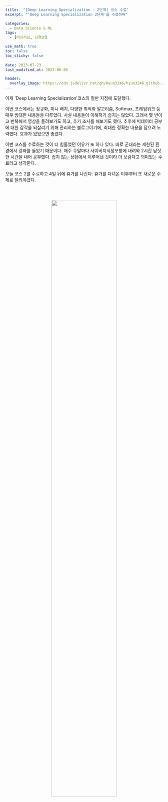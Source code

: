 ```yaml
---
title:  "[Deep Learning Specialization - 2단계] 코스 수료"
excerpt: "'Deep Learning Specialization 2단계'를 수료하며"

categories:
  - Data Science & ML
tags:
  - [머신러닝, 신경망]

use_math: true
toc: false
toc_sticky: false
 
date: 2023-07-23
last_modified_at: 2023-08-05

header:
  overlay_image: https://cdn.jsdelivr.net/gh/Hyun3246/hyun3246.github.io@master/image/overlay image/andrew ng 2.png
---
```

이제 'Deep Learning Specialization'코스의 절반 지점에 도달했다.

이번 코스에서는 정규화, 미니 배치, 다양한 최적화 알고리즘, Softmax, 프레임워크 등 매우 방대한 내용들을 다루었다. 사실 내용들이 이해하기 쉽지는 않았다. 그래서 몇 번이고 반복해서 영상을 돌려보기도 하고, 추가 조사를 해보기도 했다. 추후에 빅데이터 공부에 대한 감각을 되살리기 위해 관리하는 블로그이기에, 최대한 정확한 내용을 담으려 노력했다. 효과가 있었으면 좋겠다.

이번 코스를 수료하는 것이 더 힘들었던 이유가 또 하나 있다. 바로 군대라는 제한된 환경에서 강좌를 들었기 때문이다. 매주 주말마다 사이버지식정보방에 내려와 2시간 남짓한 시간을 내어 공부했다. 쉽지 않는 상황에서 이루어낸 것이라 더 보람차고 의미있는 수료라고 생각한다.

오늘 코스 2를 수료하고 4일 뒤에 휴가를 나간다. 휴가를 다녀온 이후부터 또 새로운 주제로 달려야겠다.

<br/>
<figure style="display:block; text-align:center;">
  <img src="https://cdn.jsdelivr.net/gh/Hyun3246/hyun3246.github.io@master/image/Deep Learning Specialization/코스2 수료증.png"
       style="width: 70%; height: auto; margin:10px">
</figure>
<br/>
